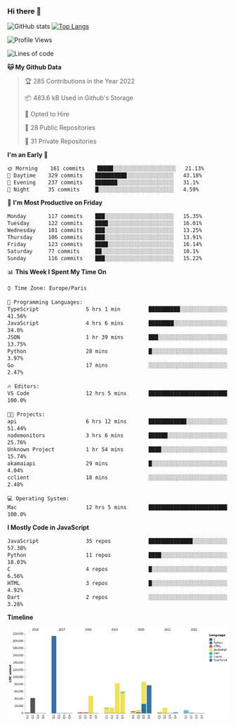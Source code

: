 ### Hi there 👋


![GitHub stats](https://github-readme-stats.vercel.app/api?username=eastkap&theme=dark&show_icons=true&count_private=true)
[![Top Langs](https://github-readme-stats.vercel.app/api/top-langs/?username=eastkap&layout=compact)](https://github.com/anuraghazra/github-readme-stats)



<!--START_SECTION:waka-->
![Profile Views](http://img.shields.io/badge/Profile%20Views-0-blue)

![Lines of code](https://img.shields.io/badge/From%20Hello%20World%20I%27ve%20Written-693624%20lines%20of%20code-blue)

**🐱 My Github Data** 

> 🏆 285 Contributions in the Year 2022
 > 
> 📦 483.6 kB Used in Github's Storage 
 > 
> 💼 Opted to Hire
 > 
> 📜 28 Public Repositories 
 > 
> 🔑 31 Private Repositories  
 > 
**I'm an Early 🐤** 

```text
🌞 Morning    161 commits    █████░░░░░░░░░░░░░░░░░░░░   21.13% 
🌆 Daytime    329 commits    ██████████░░░░░░░░░░░░░░░   43.18% 
🌃 Evening    237 commits    ███████░░░░░░░░░░░░░░░░░░   31.1% 
🌙 Night      35 commits     █░░░░░░░░░░░░░░░░░░░░░░░░   4.59%

```
📅 **I'm Most Productive on Friday** 

```text
Monday       117 commits    ███░░░░░░░░░░░░░░░░░░░░░░   15.35% 
Tuesday      122 commits    ████░░░░░░░░░░░░░░░░░░░░░   16.01% 
Wednesday    101 commits    ███░░░░░░░░░░░░░░░░░░░░░░   13.25% 
Thursday     106 commits    ███░░░░░░░░░░░░░░░░░░░░░░   13.91% 
Friday       123 commits    ████░░░░░░░░░░░░░░░░░░░░░   16.14% 
Saturday     77 commits     ██░░░░░░░░░░░░░░░░░░░░░░░   10.1% 
Sunday       116 commits    ███░░░░░░░░░░░░░░░░░░░░░░   15.22%

```


📊 **This Week I Spent My Time On** 

```text
⌚︎ Time Zone: Europe/Paris

💬 Programming Languages: 
TypeScript               5 hrs 1 min         ██████████░░░░░░░░░░░░░░░   41.56% 
JavaScript               4 hrs 6 mins        ████████░░░░░░░░░░░░░░░░░   34.0% 
JSON                     1 hr 39 mins        ███░░░░░░░░░░░░░░░░░░░░░░   13.75% 
Python                   28 mins             █░░░░░░░░░░░░░░░░░░░░░░░░   3.97% 
Go                       17 mins             ░░░░░░░░░░░░░░░░░░░░░░░░░   2.47%

🔥 Editors: 
VS Code                  12 hrs 5 mins       █████████████████████████   100.0%

🐱‍💻 Projects: 
api                      6 hrs 12 mins       ████████████░░░░░░░░░░░░░   51.44% 
nodemonitors             3 hrs 6 mins        ██████░░░░░░░░░░░░░░░░░░░   25.76% 
Unknown Project          1 hr 54 mins        ████░░░░░░░░░░░░░░░░░░░░░   15.74% 
akamaiapi                29 mins             █░░░░░░░░░░░░░░░░░░░░░░░░   4.04% 
cclient                  18 mins             ░░░░░░░░░░░░░░░░░░░░░░░░░   2.48%

💻 Operating System: 
Mac                      12 hrs 5 mins       █████████████████████████   100.0%

```

**I Mostly Code in JavaScript** 

```text
JavaScript               35 repos            ██████████████░░░░░░░░░░░   57.38% 
Python                   11 repos            ████░░░░░░░░░░░░░░░░░░░░░   18.03% 
C                        4 repos             █░░░░░░░░░░░░░░░░░░░░░░░░   6.56% 
HTML                     3 repos             █░░░░░░░░░░░░░░░░░░░░░░░░   4.92% 
Dart                     2 repos             ░░░░░░░░░░░░░░░░░░░░░░░░░   3.28%

```


**Timeline**

![Chart not found](https://raw.githubusercontent.com/Eastkap/Eastkap/main/charts/bar_graph.png) 


<!--END_SECTION:waka-->

<!--
**Eastkap/eastkap** is a ✨ _special_ ✨ repository because its `README.md` (this file) appears on your GitHub profile.

Here are some ideas to get you started:

- 🔭 I’m currently working on ...
- 🌱 I’m currently learning ...
- 👯 I’m looking to collaborate on ...
- 🤔 I’m looking for help with ...
- 💬 Ask me about ...
- 📫 How to reach me: ...
- 😄 Pronouns: ...
- ⚡ Fun fact: ...
-->
